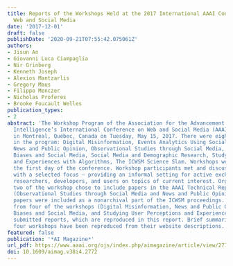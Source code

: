 ```yaml
---
title: Reports of the Workshops Held at the 2017 International AAAI Conference on
  Web and Social Media
date: '2017-12-01'
draft: false
publishDate: '2020-09-21T07:55:42.075061Z'
authors:
- Jisun An
- Giovanni Luca Ciampaglia
- Nir Grinberg
- Kenneth Joseph
- Alexios Mantzarlis
- Gregory Maus
- Filippo Menczer
- Nicholas Proferes
- Brooke Foucault Welles
publication_types:
- 2
abstract: 'The Workshop Program of the Association for the Advancement of Artificial
  Intelligence’s International Conference on Web and Social Media (AAAI-17) was held
  in Montréal, Québec, Canada on Tuesday, May 15, 2017. There were eight workshops
  in the program: Digital Misinformation, Events Analytics Using Social Media Data,
  News and Public Opinion, Observational Studies through Social Media, Perceptual
  Biases and Social Media, Social Media and Demographic Research, Studying User Perceptions
  and Experiences with Algorithms, The ICWSM Science Slam. Workshops were held on
  the first day of the conference. Workshop participants met and discussed issues
  with a selected focus — providing an informal setting for active exchange among
  researchers, developers, and users on topics of current interest. Organizers from
  two of the workshop chose to include papers in the AAAI Technical Reports series
  (Observational Studies through Social Media and News and Public Opinion). Their
  papers were included as a nonarchival part of the ICWSM proceedings. Organizers
  from four of the workshops (Digital Misinformation, News and Public Opinion, Perceptual
  Biases and Social Media, and Studying User Perceptions and Experiences with Algorithms)
  submitted reports, which are reproduced in this report. Brief summaries of the other
  four workshops have been reproduced from their website descriptions.'
featured: false
publication: '*AI Magazine*'
url_pdf: https://www.aaai.org/ojs/index.php/aimagazine/article/view/2772
doi: 10.1609/aimag.v38i4.2772
---
```


